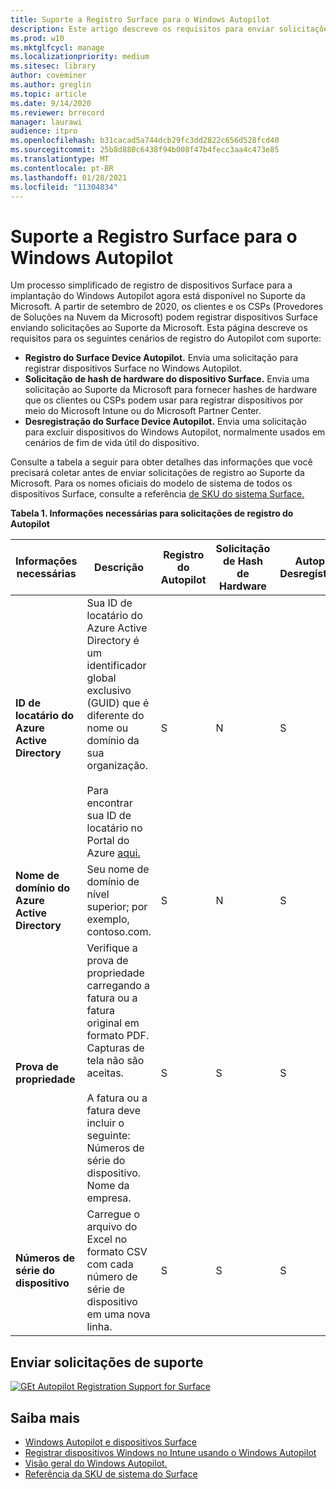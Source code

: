 ```yaml
---
title: Suporte a Registro Surface para o Windows Autopilot
description: Este artigo descreve os requisitos para enviar solicitações de registro do Autopilot ao Suporte da Microsoft.
ms.prod: w10
ms.mktglfcycl: manage
ms.localizationpriority: medium
ms.sitesec: library
author: coveminer
ms.author: greglin
ms.topic: article
ms.date: 9/14/2020
ms.reviewer: brrecord
manager: laurawi
audience: itpro
ms.openlocfilehash: b31cacad5a744dcb29fc3dd2822c656d528fcd40
ms.sourcegitcommit: 25b8d880c6438f94b008f47b4fecc3aa4c473e85
ms.translationtype: MT
ms.contentlocale: pt-BR
ms.lasthandoff: 01/28/2021
ms.locfileid: "11304834"
---
```

# Suporte a Registro Surface para o Windows Autopilot

Um processo simplificado de registro de dispositivos Surface para a implantação do Windows Autopilot agora está disponível no Suporte da Microsoft. A partir de setembro de 2020, os clientes e os CSPs (Provedores de Soluções na Nuvem da Microsoft) podem registrar dispositivos Surface enviando solicitações ao Suporte da Microsoft. Esta página descreve os requisitos para os seguintes cenários de registro do Autopilot com suporte:
 
- **Registro do Surface Device Autopilot.** Envia uma solicitação para registrar dispositivos Surface no Windows Autopilot.
- **Solicitação de hash de hardware do dispositivo Surface.** Envia uma solicitação ao Suporte da Microsoft para fornecer hashes de hardware que os clientes ou CSPs podem usar para registrar dispositivos por meio do Microsoft Intune ou do Microsoft Partner Center.
- **Desregistração do Surface Device Autopilot.** Envia uma solicitação para excluir dispositivos do Windows Autopilot, normalmente usados em cenários de fim de vida útil do dispositivo.

Consulte a tabela a seguir para obter detalhes das informações que você precisará coletar antes de enviar solicitações de registro ao Suporte da Microsoft. Para os nomes oficiais do modelo de sistema de todos os dispositivos Surface, consulte a referência [de SKU do sistema Surface.](surface-system-sku-reference.md)
 
**Tabela 1. Informações necessárias para solicitações de registro do Autopilot**
 

| Informações necessárias                   | Descrição                                                                                                                                                                                                                                                                                    | Registro do Autopilot | Solicitação de Hash de Hardware | Autopilot<br>Desregistration |
| -------------------------------------- | ---------------------------------------------------------------------------------------------------------------------------------------------------------------------------------------------------------------------------------------------------------------------------------------------- | ---------------------- | --------------------- | --------------------------- |
| **ID de locatário do Azure Active Directory**   | Sua ID de locatário do Azure Active Directory é um identificador global exclusivo (GUID) que é diferente do nome ou domínio da sua organização.<br> <br>Para encontrar sua ID de locatário no Portal do Azure [aqui.](https://portal.azure.com/#blade/Microsoft_AAD_IAM/ActiveDirectoryMenuBlade/Properties) | S                      | N                     | S                           |
| **Nome de domínio do Azure Active Directory** | Seu nome de domínio de nível superior; por exemplo, contoso.com.                                                                                                                                                                                                                                          | S                      | N                     | S                           |
| **Prova de propriedade**                 | Verifique a prova de propriedade carregando a fatura ou a fatura original em formato PDF. Capturas de tela não são aceitas.<br> <br>A fatura ou a fatura deve incluir o seguinte:<br>Números de série do dispositivo.<br>Nome da empresa.                                                           | S                      | S                     | S                           |
| **Números de série do dispositivo**              | Carregue o arquivo do Excel no formato CSV com cada número de série de dispositivo em uma nova linha.                                                                                                                                                                                                                  | S                      | S                     | S                           |

 

##  <a name="submit-support-requests"></a>Enviar solicitações de suporte

  [![GEt Autopilot Registration Support for Surface](images/autopilot-reg-support-surface.png)](https://prod.support.services.microsoft.com/supportrequestform/0d8bf192-cab7-6d39-143d-5a17840b9f5f)
 
 
 
##  <a name="learn-more"></a>Saiba mais

- [Windows Autopilot e dispositivos Surface](windows-autopilot-and-surface-devices.md)
- [Registrar dispositivos Windows no Intune usando o Windows Autopilot](https://docs.microsoft.com/mem/autopilot/enrollment-autopilot)
- [Visão geral do Windows Autopilot.](https://docs.microsoft.com/mem/autopilot/windows-autopilot)
- [Referência da SKU de sistema do Surface](surface-system-sku-reference.md)

 
 
 

